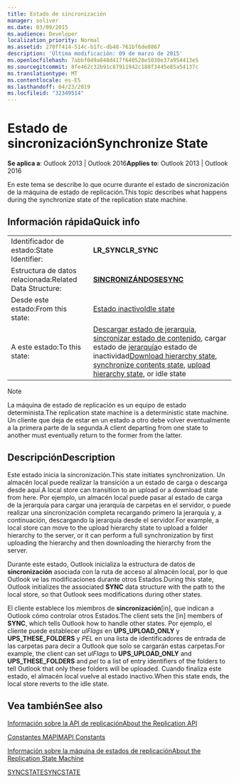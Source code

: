 ```yaml
---
title: Estado de sincronización
manager: soliver
ms.date: 03/09/2015
ms.audience: Developer
localization_priority: Normal
ms.assetid: 270ff414-514c-b1fc-db48-761bf6de8867
description: 'Última modificación: 09 de marzo de 2015'
ms.openlocfilehash: 7abbf049a848d417f640528e5030e37a954413e5
ms.sourcegitcommit: 8fe462c32b91c87911942c188f3445e85a54137c
ms.translationtype: MT
ms.contentlocale: es-ES
ms.lasthandoff: 04/23/2019
ms.locfileid: "32349514"
---
```

# <a name="synchronize-state"></a><span data-ttu-id="60f2b-103">Estado de sincronización</span><span class="sxs-lookup"><span data-stu-id="60f2b-103">Synchronize State</span></span>

  
  
<span data-ttu-id="60f2b-104">**Se aplica a**: Outlook 2013 | Outlook 2016</span><span class="sxs-lookup"><span data-stu-id="60f2b-104">**Applies to**: Outlook 2013 | Outlook 2016</span></span> 
  
 <span data-ttu-id="60f2b-105">En este tema se describe lo que ocurre durante el estado de sincronización de la máquina de estado de replicación.</span><span class="sxs-lookup"><span data-stu-id="60f2b-105">This topic describes what happens during the synchronize state of the replication state machine.</span></span> 
  
## <a name="quick-info"></a><span data-ttu-id="60f2b-106">Información rápida</span><span class="sxs-lookup"><span data-stu-id="60f2b-106">Quick info</span></span>

|||
|:-----|:-----|
|<span data-ttu-id="60f2b-107">Identificador de estado:</span><span class="sxs-lookup"><span data-stu-id="60f2b-107">State Identifier:</span></span>  <br/> |<span data-ttu-id="60f2b-108">**LR_SYNC**</span><span class="sxs-lookup"><span data-stu-id="60f2b-108">**LR_SYNC**</span></span> <br/> |
|<span data-ttu-id="60f2b-109">Estructura de datos relacionada:</span><span class="sxs-lookup"><span data-stu-id="60f2b-109">Related Data Structure:</span></span>  <br/> |<span data-ttu-id="60f2b-110">**[SINCRONIZÁNDOSE](sync.md)**</span><span class="sxs-lookup"><span data-stu-id="60f2b-110">**[SYNC](sync.md)**</span></span> <br/> |
|<span data-ttu-id="60f2b-111">Desde este estado:</span><span class="sxs-lookup"><span data-stu-id="60f2b-111">From this state:</span></span>  <br/> |[<span data-ttu-id="60f2b-112">Estado inactivo</span><span class="sxs-lookup"><span data-stu-id="60f2b-112">Idle state</span></span>](idle-state.md) <br/> |
|<span data-ttu-id="60f2b-113">A este estado:</span><span class="sxs-lookup"><span data-stu-id="60f2b-113">To this state:</span></span>  <br/> |<span data-ttu-id="60f2b-114">[Descargar estado de jerarquía](download-hierarchy-state.md), [sincronizar estado de contenido](synchronize-contents-state.md), cargar estado de [jerarquía](upload-hierarchy-state.md)o estado de inactividad</span><span class="sxs-lookup"><span data-stu-id="60f2b-114">[Download hierarchy state](download-hierarchy-state.md), [synchronize contents state](synchronize-contents-state.md), [upload hierarchy state](upload-hierarchy-state.md), or idle state</span></span>  <br/> |
   
> [!NOTE]
> <span data-ttu-id="60f2b-115">La máquina de estado de replicación es un equipo de estado determinista.</span><span class="sxs-lookup"><span data-stu-id="60f2b-115">The replication state machine is a deterministic state machine.</span></span> <span data-ttu-id="60f2b-116">Un cliente que deja de estar en un estado a otro debe volver eventualmente a la primera parte de la segunda.</span><span class="sxs-lookup"><span data-stu-id="60f2b-116">A client departing from one state to another must eventually return to the former from the latter.</span></span> 
  
## <a name="description"></a><span data-ttu-id="60f2b-117">Descripción</span><span class="sxs-lookup"><span data-stu-id="60f2b-117">Description</span></span>

<span data-ttu-id="60f2b-118">Este estado inicia la sincronización.</span><span class="sxs-lookup"><span data-stu-id="60f2b-118">This state initiates synchronization.</span></span> <span data-ttu-id="60f2b-119">Un almacén local puede realizar la transición a un estado de carga o descarga desde aquí.</span><span class="sxs-lookup"><span data-stu-id="60f2b-119">A local store can transition to an upload or a download state from here.</span></span> <span data-ttu-id="60f2b-120">Por ejemplo, un almacén local puede pasar al estado de carga de la jerarquía para cargar una jerarquía de carpetas en el servidor, o puede realizar una sincronización completa recargando primero la jerarquía y, a continuación, descargando la jerarquía desde el servidor.</span><span class="sxs-lookup"><span data-stu-id="60f2b-120">For example, a local store can move to the upload hierarchy state to upload a folder hierarchy to the server, or it can perform a full synchronization by first uploading the hierarchy and then downloading the hierarchy from the server.</span></span>
  
<span data-ttu-id="60f2b-121">Durante este estado, Outlook inicializa la estructura de datos de **sincronización** asociada con la ruta de acceso al almacén local, por lo que Outlook ve las modificaciones durante otros Estados.</span><span class="sxs-lookup"><span data-stu-id="60f2b-121">During this state, Outlook initializes the associated **SYNC** data structure with the path to the local store, so that Outlook sees modifications during other states.</span></span> 
  
<span data-ttu-id="60f2b-122">El cliente establece los miembros de **sincronización**[in], que indican a Outlook cómo controlar otros Estados.</span><span class="sxs-lookup"><span data-stu-id="60f2b-122">The client sets the [in] members of **SYNC**, which tells Outlook how to handle other states.</span></span> <span data-ttu-id="60f2b-123">Por ejemplo, el cliente puede establecer *ulFlags* en **UPS_UPLOAD_ONLY** y **UPS_THESE_FOLDERS** y *PEL* en una lista de identificadores de entrada de las carpetas para decir a Outlook que solo se cargarán estas carpetas.</span><span class="sxs-lookup"><span data-stu-id="60f2b-123">For example, the client can set  *ulFlags*  to **UPS_UPLOAD_ONLY** and **UPS_THESE_FOLDERS** and  *pel*  to a list of entry identifiers of the folders to tell Outlook that only these folders will be uploaded.</span></span> <span data-ttu-id="60f2b-124">Cuando finaliza este estado, el almacén local vuelve al estado inactivo.</span><span class="sxs-lookup"><span data-stu-id="60f2b-124">When this state ends, the local store reverts to the idle state.</span></span> 
  
## <a name="see-also"></a><span data-ttu-id="60f2b-125">Vea también</span><span class="sxs-lookup"><span data-stu-id="60f2b-125">See also</span></span>



[<span data-ttu-id="60f2b-126">Información sobre la API de replicación</span><span class="sxs-lookup"><span data-stu-id="60f2b-126">About the Replication API</span></span>](about-the-replication-api.md)
  
[<span data-ttu-id="60f2b-127">Constantes MAPI</span><span class="sxs-lookup"><span data-stu-id="60f2b-127">MAPI Constants</span></span>](mapi-constants.md)
  
[<span data-ttu-id="60f2b-128">Información sobre la máquina de estados de replicación</span><span class="sxs-lookup"><span data-stu-id="60f2b-128">About the Replication State Machine</span></span>](about-the-replication-state-machine.md)
  
[<span data-ttu-id="60f2b-129">SYNCSTATE</span><span class="sxs-lookup"><span data-stu-id="60f2b-129">SYNCSTATE</span></span>](syncstate.md)

